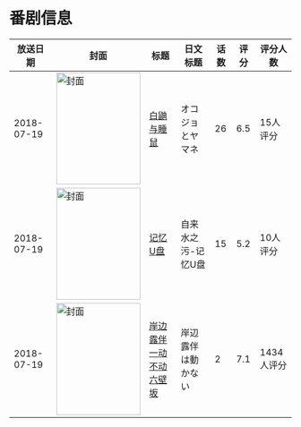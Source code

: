 # 番剧信息

|放送日期|封面|标题|日文标题|话数|评分|评分人数|
|---|---|---|---|---|---|---|
|2018-07-19|<img src="https://lain.bgm.tv/pic/cover/c/54/1f/249680_XFC81.jpg" alt="封面" style="width:150px;height:200px;object-fit:cover;">|[白鼬与睡鼠](https://bangumi.tv/subject/249680)|オコジョとヤマネ|26|6.5|15人评分|
|2018-07-19|<img src="https://lain.bgm.tv/pic/cover/c/e4/ed/254613_Z4ncc.jpg" alt="封面" style="width:150px;height:200px;object-fit:cover;">|[记忆U盘](https://bangumi.tv/subject/254613)|自来水之污-记忆U盘|15|5.2|10人评分|
|2018-07-19|<img src="https://lain.bgm.tv/pic/cover/c/da/e0/237852_PPBXt.jpg" alt="封面" style="width:150px;height:200px;object-fit:cover;">|[岸边露伴一动不动 六壁坂](https://bangumi.tv/subject/237852)|岸辺露伴は動かない|2|7.1|1434人评分|
